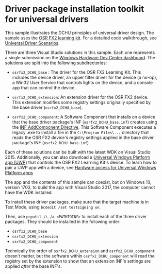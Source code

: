 # Driver package installation toolkit for universal drivers 

This sample illustrates the DCHU principles of universal driver design.  The sample uses the [OSR FX2 learning kit](http://store.osr.com/product/osr-usb-fx2-learning-kit-v2/).  For a detailed code walkthrough, see [Universal Driver Scenarios](https://docs.microsoft.com/windows-hardware/drivers/develop/universal-driver-scenarios).

There are three Visual Studio solutions in this sample.  Each one represents a single submission on the [Windows Hardware Dev Center dashboard](https://developer.microsoft.com/windows/hardware/dashboard-sign-in).  The solutions are split into the following subdirectories:

*  `osrfx2_DCHU_base` : The driver for the OSR FX2 Learning Kit.  This includes the device driver, an upper filter driver for the device (a no-op), a Win32 User Service that controls lights on the device, and a console app that can control the device.

*  `osrfx2_DCHU_extension`: An extension driver for the OSR FX2 device.  This extension modifies some registry settings originally specified by the base driver (`osrfx2_DCHU_base`).

*  `osrfx2_DCHU_component`: A Software Component that installs on a device that the base driver package's INF (`osrfx2_DCHU_base.inf`) creates using the [INF AddComponent Directive](https://docs.microsoft.com/windows-hardware/drivers/install/inf-addcomponent-directive).  This Software Component executes a legacy .exe to install a file in the `C:\Program Files\...` directory that reads the OSR FX2 device's registry settings applied in the base driver package's INF (`osrfx2_DCHU_base.inf`)

Each of these solutions can be built with the latest WDK on Visual Studio 2015.  Additionally, you can also download a [Universal Windows Platform app (UWP)](https://github.com/Microsoft/Windows-universal-samples/tree/master/Samples/CustomCapability) that controls the OSR FX2 Learning Kit's device.  To learn how to pair a UWP app with a device, see [Hardware access for Universal Windows Platform apps](https://docs.microsoft.com/windows-hardware/drivers/devapps/hardware-access-for-universal-windows-platform-apps)

The app and the contents of this sample can coexist, but on Windows 10, version 1703, to build the app with Visual Studio 2017, the computer cannot have the WDK installed.

To install these driver packages, make sure that the target machine is in Test Mode, using `bcdedit /set testsigning on`.

Then, use `pnputil /i /a <PATHTOINF>` to install each of the three driver packages.  They should
be installed in the following order:

*  `osrfx2_DCHU_base`
*  `osrfx2_DCHU_extension`
*  `osrfx2_DCHU_component`

Technically the order of `osrfx2_DCHU_extension` and `osrfx2_DCHU_component` doesn't matter, but the software within `osrfx2_DCHU_component` will read the registry set by the extension to show that an extension INF's settings are applied *after* the base INF's.
                       

